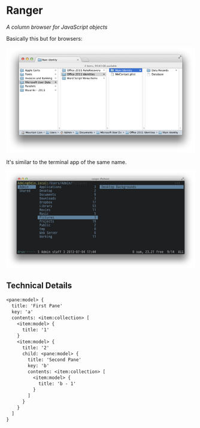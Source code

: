 Ranger
======

_A column browser for JavaScript objects_

Basically this but for browsers:

![](./assets/finder.png)

It's similar to the terminal app of the same name.

![](./assets/ranger.png)

## Technical Details

    <pane:model> {
      title: 'First Pane'
      key: 'a'
      contents: <item:collection> [
        <item:model> {
          title: '1'
        }
        <item:model> {
          title: '2'
          child: <pane:model> {
            title: 'Second Pane'
            key: 'b'
            contents: <item:collection> [
              <item:model> {
                title: 'b - 1'
              }
            ]
          }
        }
      ]
    }
